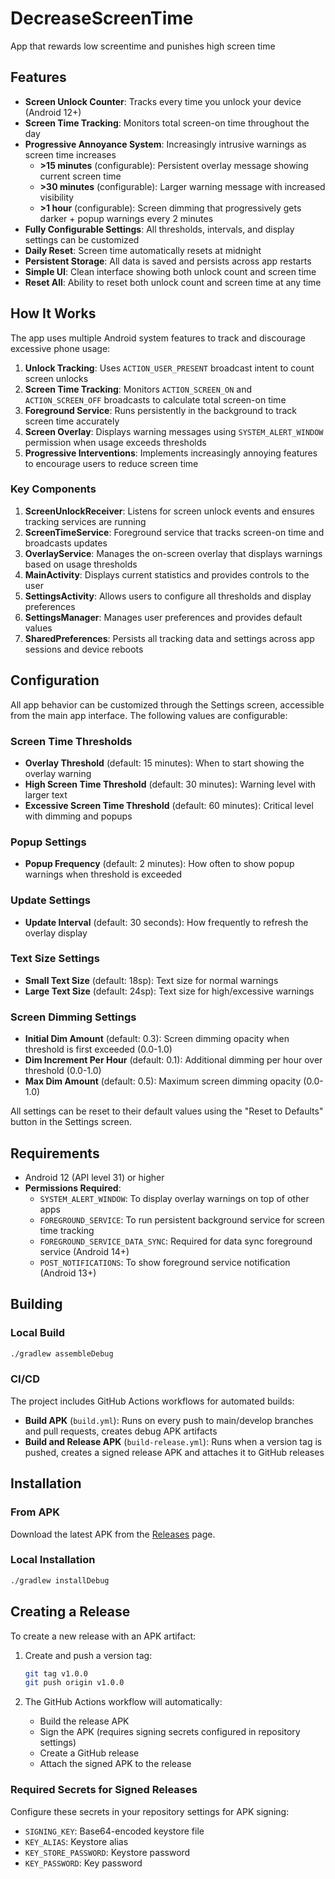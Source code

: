 # DecreaseScreenTime
App that rewards low screentime and punishes high screen time

## Features

- **Screen Unlock Counter**: Tracks every time you unlock your device (Android 12+)
- **Screen Time Tracking**: Monitors total screen-on time throughout the day
- **Progressive Annoyance System**: Increasingly intrusive warnings as screen time increases
  - **>15 minutes** (configurable): Persistent overlay message showing current screen time
  - **>30 minutes** (configurable): Larger warning message with increased visibility
  - **>1 hour** (configurable): Screen dimming that progressively gets darker + popup warnings every 2 minutes
- **Fully Configurable Settings**: All thresholds, intervals, and display settings can be customized
- **Daily Reset**: Screen time automatically resets at midnight
- **Persistent Storage**: All data is saved and persists across app restarts
- **Simple UI**: Clean interface showing both unlock count and screen time
- **Reset All**: Ability to reset both unlock count and screen time at any time

## How It Works

The app uses multiple Android system features to track and discourage excessive phone usage:

1. **Unlock Tracking**: Uses `ACTION_USER_PRESENT` broadcast intent to count screen unlocks
2. **Screen Time Tracking**: Monitors `ACTION_SCREEN_ON` and `ACTION_SCREEN_OFF` broadcasts to calculate total screen-on time
3. **Foreground Service**: Runs persistently in the background to track screen time accurately
4. **Screen Overlay**: Displays warning messages using `SYSTEM_ALERT_WINDOW` permission when usage exceeds thresholds
5. **Progressive Interventions**: Implements increasingly annoying features to encourage users to reduce screen time

### Key Components

1. **ScreenUnlockReceiver**: Listens for screen unlock events and ensures tracking services are running
2. **ScreenTimeService**: Foreground service that tracks screen-on time and broadcasts updates
3. **OverlayService**: Manages the on-screen overlay that displays warnings based on usage thresholds
4. **MainActivity**: Displays current statistics and provides controls to the user
5. **SettingsActivity**: Allows users to configure all thresholds and display preferences
6. **SettingsManager**: Manages user preferences and provides default values
7. **SharedPreferences**: Persists all tracking data and settings across app sessions and device reboots

## Configuration

All app behavior can be customized through the Settings screen, accessible from the main app interface. The following values are configurable:

### Screen Time Thresholds
- **Overlay Threshold** (default: 15 minutes): When to start showing the overlay warning
- **High Screen Time Threshold** (default: 30 minutes): Warning level with larger text
- **Excessive Screen Time Threshold** (default: 60 minutes): Critical level with dimming and popups

### Popup Settings
- **Popup Frequency** (default: 2 minutes): How often to show popup warnings when threshold is exceeded

### Update Settings
- **Update Interval** (default: 30 seconds): How frequently to refresh the overlay display

### Text Size Settings
- **Small Text Size** (default: 18sp): Text size for normal warnings
- **Large Text Size** (default: 24sp): Text size for high/excessive warnings

### Screen Dimming Settings
- **Initial Dim Amount** (default: 0.3): Screen dimming opacity when threshold is first exceeded (0.0-1.0)
- **Dim Increment Per Hour** (default: 0.1): Additional dimming per hour over threshold (0.0-1.0)
- **Max Dim Amount** (default: 0.5): Maximum screen dimming opacity (0.0-1.0)

All settings can be reset to their default values using the "Reset to Defaults" button in the Settings screen.

## Requirements

- Android 12 (API level 31) or higher
- **Permissions Required**:
  - `SYSTEM_ALERT_WINDOW`: To display overlay warnings on top of other apps
  - `FOREGROUND_SERVICE`: To run persistent background service for screen time tracking
  - `FOREGROUND_SERVICE_DATA_SYNC`: Required for data sync foreground service (Android 14+)
  - `POST_NOTIFICATIONS`: To show foreground service notification (Android 13+)

## Building

### Local Build

```bash
./gradlew assembleDebug
```

### CI/CD

The project includes GitHub Actions workflows for automated builds:

- **Build APK** (`build.yml`): Runs on every push to main/develop branches and pull requests, creates debug APK artifacts
- **Build and Release APK** (`build-release.yml`): Runs when a version tag is pushed, creates a signed release APK and attaches it to GitHub releases

## Installation

### From APK

Download the latest APK from the [Releases](https://github.com/SimonBaars/DecreaseScreenTime/releases) page.

### Local Installation

```bash
./gradlew installDebug
```

## Creating a Release

To create a new release with an APK artifact:

1. Create and push a version tag:
   ```bash
   git tag v1.0.0
   git push origin v1.0.0
   ```

2. The GitHub Actions workflow will automatically:
   - Build the release APK
   - Sign the APK (requires signing secrets configured in repository settings)
   - Create a GitHub release
   - Attach the signed APK to the release

### Required Secrets for Signed Releases

Configure these secrets in your repository settings for APK signing:
- `SIGNING_KEY`: Base64-encoded keystore file
- `KEY_ALIAS`: Keystore alias
- `KEY_STORE_PASSWORD`: Keystore password
- `KEY_PASSWORD`: Key password
